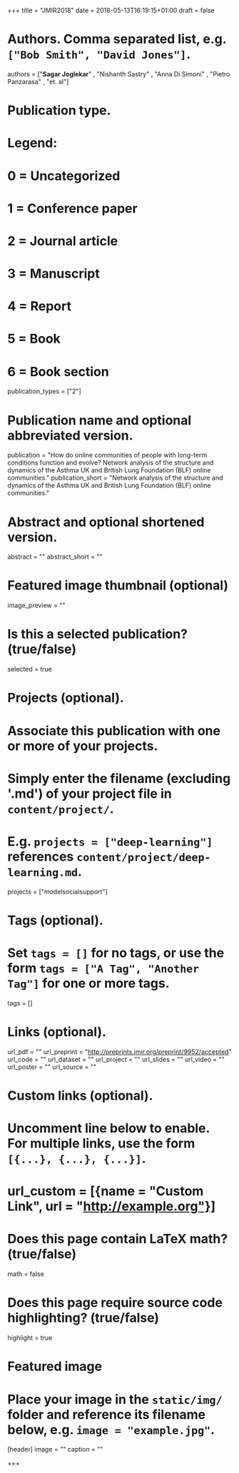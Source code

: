 +++
title = "JMIR2018"
date = 2018-05-13T16:19:15+01:00
draft = false

# Authors. Comma separated list, e.g. `["Bob Smith", "David Jones"]`.
authors = ["**Sagar Joglekar**" , "Nishanth Sastry" , "Anna Di Simoni" , "Pietro Panzarasa" , "et. al"]

# Publication type.
# Legend:
# 0 = Uncategorized
# 1 = Conference paper
# 2 = Journal article
# 3 = Manuscript
# 4 = Report
# 5 = Book
# 6 = Book section
publication_types = ["2"]

# Publication name and optional abbreviated version.
publication = "How do online communities of people with long-term conditions function and evolve? Network analysis of the structure and dynamics of the Asthma UK and British Lung Foundation (BLF) online communities."
publication_short = "Network analysis of the structure and dynamics of the Asthma UK and British Lung Foundation (BLF) online communities."

# Abstract and optional shortened version.
abstract = ""
abstract_short = ""

# Featured image thumbnail (optional)
image_preview = ""

# Is this a selected publication? (true/false)
selected = true

# Projects (optional).
#   Associate this publication with one or more of your projects.
#   Simply enter the filename (excluding '.md') of your project file in `content/project/`.
#   E.g. `projects = ["deep-learning"]` references `content/project/deep-learning.md`.
projects = ["modelsocialsupport"]

# Tags (optional).
#   Set `tags = []` for no tags, or use the form `tags = ["A Tag", "Another Tag"]` for one or more tags.
tags = []

# Links (optional).
url_pdf = ""
url_preprint = "http://preprints.jmir.org/preprint/9952/accepted"
url_code = ""
url_dataset = ""
url_project = ""
url_slides = ""
url_video = ""
url_poster = ""
url_source = ""

# Custom links (optional).
#   Uncomment line below to enable. For multiple links, use the form `[{...}, {...}, {...}]`.
# url_custom = [{name = "Custom Link", url = "http://example.org"}]

# Does this page contain LaTeX math? (true/false)
math = false

# Does this page require source code highlighting? (true/false)
highlight = true

# Featured image
# Place your image in the `static/img/` folder and reference its filename below, e.g. `image = "example.jpg"`.
[header]
image = ""
caption = ""

+++
